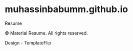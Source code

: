 # muhassinbabumm.github.io

Resume 

© Material Resume. All rights reserved.

Design - TemplateFlip
